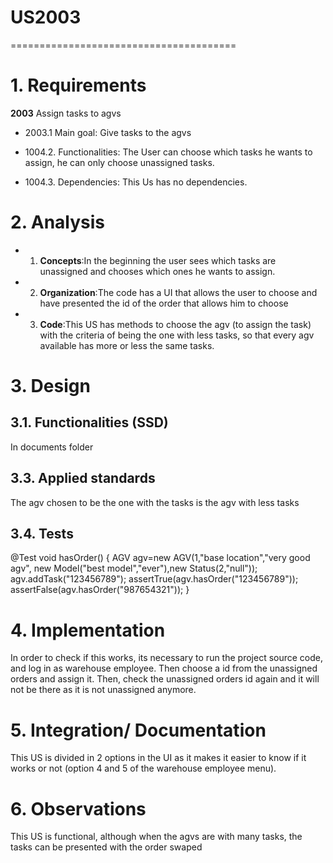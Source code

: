 # US2003
=======================================


# 1. Requirements

**2003** Assign tasks to agvs

- 2003.1 Main goal: Give tasks to the agvs

- 1004.2. Functionalities: The User can choose which tasks he wants to assign, he can only choose unassigned tasks.

- 1004.3. Dependencies: This Us has no dependencies.

# 2. Analysis


- 1. **Concepts**:In the beginning the user sees which tasks are unassigned and chooses which ones he wants to assign.

- 2. **Organization**:The code has a UI that allows the user to choose and have presented the id of the order that allows him to choose

- 3. **Code**:This US has methods to choose the agv (to assign the task) with the criteria of being the one with less tasks, so that every agv available has more or less the same tasks.
# 3. Design

## 3.1. Functionalities (SSD)
In documents folder

## 3.3. Applied standards

The agv chosen to be the one with the tasks is the agv with less tasks

## 3.4. Tests
 @Test
    void hasOrder() {
        AGV agv=new AGV(1,"base location","very good agv", new Model("best model","ever"),new Status(2,"null"));
        agv.addTask("123456789");
        assertTrue(agv.hasOrder("123456789"));
        assertFalse(agv.hasOrder("987654321"));
    }
# 4. Implementation

In order to check if this works, its necessary to run the project source code, and log in as warehouse employee. Then choose a id from the unassigned orders and assign it. Then, check the unassigned orders id again and it will not be there as it is not unassigned anymore.

# 5. Integration/ Documentation

This US is divided in 2 options in the UI as it makes it easier to know if it works or not (option 4 and 5 of the warehouse employee menu).

# 6. Observations

This US is functional, although when the agvs are with many tasks, the tasks can be presented with the order swaped

